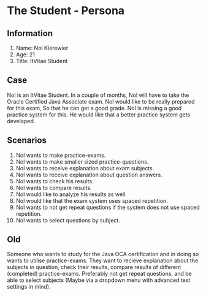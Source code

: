 # The Student - Persona
## Information
1. Name: Nol Kierewier
2. Age: 21
3. Title: ItVitae Student

## Case
Nol is an ItVitae Student.
In a couple of months, Nol will have to take the 
Oracle Certified Java Associate exam.
Nol would like to be really prepared for this exam,
So that he can get a good grade.
Nol is missing a good practice system for this.
He would like that a better practice system gets developed.

## Scenarios
1. Nol wants to make practice-exams.
2. Nol wants to make smaller sized practice-questions.
3. Nol wants to receive explanation about exam subjects.
4. Nol wants to receive explanation about question answers.
5. Nol wants to check his results.
6. Nol wants to compare results.
7. Nol would like to analyze his results as well.
8. Nol would like that the exam system uses spaced repetition.
9. Nol wants to not get repeat questions 
if the system does not use spaced repetition.
10. Nol wants to select questions by subject.


## Old
Someone who wants to study for the Java OCA certification and in doing 
so wants to utilise practice-exams. 
They want to recieve explanation about the subjects in question, 
check their results, compare results of different (completed) practice-exams. 
Preferably not get repeat questions, and be able to select subjects 
(Maybe via a dropdown menu with advanced test settings in mind).
